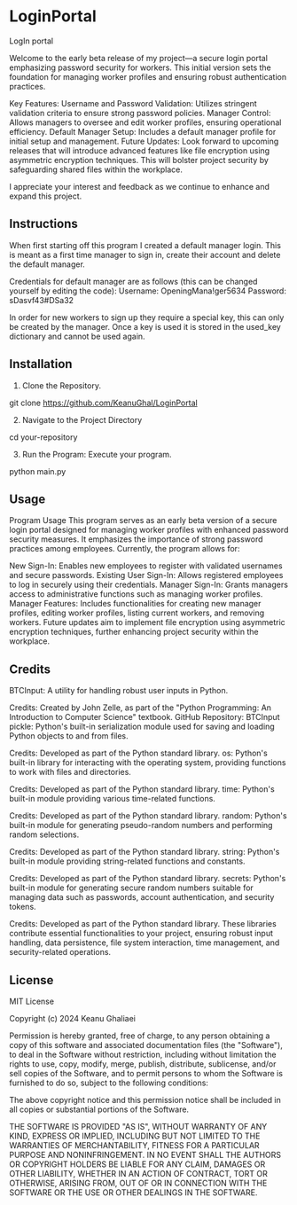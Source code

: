 # LoginPortal
 LogIn portal

Welcome to the early beta release of my project—a secure login portal emphasizing password security for workers. This initial version sets the foundation for managing worker profiles and ensuring robust authentication practices.

Key Features:
Username and Password Validation: Utilizes stringent validation criteria to ensure strong password policies.
Manager Control: Allows managers to oversee and edit worker profiles, ensuring operational efficiency.
Default Manager Setup: Includes a default manager profile for initial setup and management.
Future Updates: Look forward to upcoming releases that will introduce advanced features like file encryption using asymmetric encryption techniques. This will bolster project security by safeguarding shared files within the workplace.

I appreciate your interest and feedback as we continue to enhance and expand this project.

## Instructions

When first starting off this program I created a default manager login. This is meant as a first time manager to sign in, create their account and delete the default manager.

Credentials for default manager are as follows (this can be changed yourself by editing the code):
Username: OpeningMana!ger5634
Password: sDasvf43#DSa32

In order for new workers to sign up they require a special key, this can only be created by the manager. Once a key is used it is stored in the used_key dictionary and cannot be used again.

## Installation

1. Clone the Repository.

git clone https://github.com/KeanuGhal/LoginPortal

2. Navigate to the Project Directory

cd your-repository

3. Run the Program:
Execute your program.

python main.py

## Usage

Program Usage
This program serves as an early beta version of a secure login portal designed for managing worker profiles with enhanced password security measures. It emphasizes the importance of strong password practices among employees. Currently, the program allows for:

New Sign-In: Enables new employees to register with validated usernames and secure passwords.
Existing User Sign-In: Allows registered employees to log in securely using their credentials.
Manager Sign-In: Grants managers access to administrative functions such as managing worker profiles.
Manager Features: Includes functionalities for creating new manager profiles, editing worker profiles, listing current workers, and removing workers.
Future updates aim to implement file encryption using asymmetric encryption techniques, further enhancing project security within the workplace.

## Credits

BTCInput: A utility for handling robust user inputs in Python.

Credits: Created by John Zelle, as part of the "Python Programming: An Introduction to Computer Science" textbook.
GitHub Repository: BTCInput
pickle: Python's built-in serialization module used for saving and loading Python objects to and from files.

Credits: Developed as part of the Python standard library.
os: Python's built-in library for interacting with the operating system, providing functions to work with files and directories.

Credits: Developed as part of the Python standard library.
time: Python's built-in module providing various time-related functions.

Credits: Developed as part of the Python standard library.
random: Python's built-in module for generating pseudo-random numbers and performing random selections.

Credits: Developed as part of the Python standard library.
string: Python's built-in module providing string-related functions and constants.

Credits: Developed as part of the Python standard library.
secrets: Python's built-in module for generating secure random numbers suitable for managing data such as passwords, account authentication, and security tokens.

Credits: Developed as part of the Python standard library.
These libraries contribute essential functionalities to your project, ensuring robust input handling, data persistence, file system interaction, time management, and security-related operations.

## License

MIT License

Copyright (c) 2024 Keanu Ghaliaei

Permission is hereby granted, free of charge, to any person obtaining a copy
of this software and associated documentation files (the "Software"), to deal
in the Software without restriction, including without limitation the rights
to use, copy, modify, merge, publish, distribute, sublicense, and/or sell
copies of the Software, and to permit persons to whom the Software is
furnished to do so, subject to the following conditions:

The above copyright notice and this permission notice shall be included in all
copies or substantial portions of the Software.

THE SOFTWARE IS PROVIDED "AS IS", WITHOUT WARRANTY OF ANY KIND, EXPRESS OR
IMPLIED, INCLUDING BUT NOT LIMITED TO THE WARRANTIES OF MERCHANTABILITY,
FITNESS FOR A PARTICULAR PURPOSE AND NONINFRINGEMENT. IN NO EVENT SHALL THE
AUTHORS OR COPYRIGHT HOLDERS BE LIABLE FOR ANY CLAIM, DAMAGES OR OTHER
LIABILITY, WHETHER IN AN ACTION OF CONTRACT, TORT OR OTHERWISE, ARISING FROM,
OUT OF OR IN CONNECTION WITH THE SOFTWARE OR THE USE OR OTHER DEALINGS IN THE
SOFTWARE.
